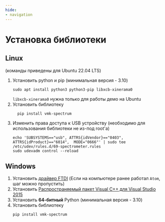 ```yaml
---
hide:
- navigation
---
```

# Установка библиотеки
## Linux
(команды приведены для Ubuntu 22.04 LTS)  


1. Установить python и pip (минимальная версия - 3.10)  
    ```
    sudo apt install python3 python3-pip libxcb-xinerama0
    ```  
    `libxcb-xinerama0` нужна только для работы демо на Ubuntu  
1. Установить библиотеку  
    ```
      pip install vmk-spectrum
    ```
1. Изменить права доступа к USB устройству (необходимо для использования библиотеки не из-под root'а)  
   ```
   echo 'SUBSYSTEMS=="usb", ATTRS{idVendor}=="0403", ATTRS{idProduct}=="6014",  MODE="0666"' | sudo tee /etc/udev/rules.d/69-spectrometer.rules
   sudo udevadm control --reload
   ```

## Windows
1. Установить [драйвер FTDI](https://ftdichip.com/wp-content/uploads/2021/08/CDM212364_Setup.zip) (Если на компьютере ранее работал `Atom`, шаг можно пропустить)
3. Установить [Распространяемый пакет Visual C++ для Visual Studio 2015](https://www.microsoft.com/ru-RU/download/details.aspx?id=48145)
3. Установить **64-битный** Python (минимальная версия - 3.10)  
1. Установить библиотеку  
    ```
   pip install vmk-spectrum
    ```  
   

